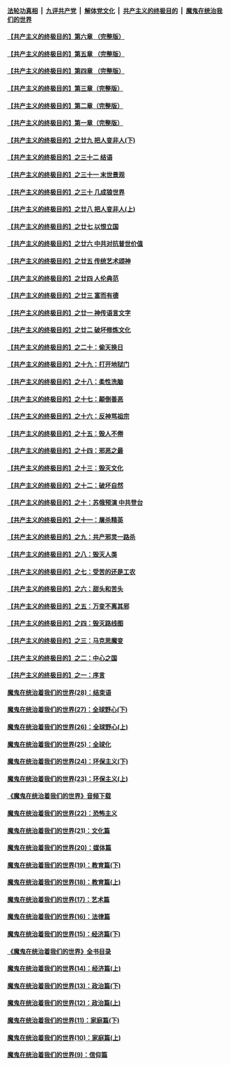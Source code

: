####  [法轮功真相](../../../../basic/blob/master/README.md?t=05031301) &nbsp;|&nbsp; [九评共产党](../../../../9ping.md/blob/master/README.md?t=05031301) &nbsp;|&nbsp; [解体党文化](../../../../jtdwh.md/blob/master/README.md?t=05031301)  &nbsp;|&nbsp; [共产主义的终极目的](../../../../gczydzjmd.md/blob/master/README.md?t=05031301) &nbsp;|&nbsp; [魔鬼在统治我们的世界](../../../../mgztzwmdsj.md/blob/master/README.md?t=05031301) 

#### [【共产主义的终极目的】第六章 （完整版）](../pages/nsc422/n11428913.md?t=05031301) 

#### [【共产主义的终极目的】第五章 （完整版）](../pages/nsc422/n11428912.md?t=05031301) 

#### [【共产主义的终极目的】第四章 （完整版）](../pages/nsc422/n11428907.md?t=05031301) 

#### [【共产主义的终极目的】第三章（完整版）](../pages/nsc422/n11428848.md?t=05031301) 

#### [【共产主义的终极目的】第二章（完整版）](../pages/nsc422/n11428831.md?t=05031301) 

#### [【共产主义的终极目的】第一章（完整版）](../pages/nsc422/n11417651.md?t=05031301) 

#### [【共产主义的终极目的】之廿九 把人变非人(下)](../pages/nsc422/n11344140.md?t=05031301) 

#### [【共产主义的终极目的】之三十二 结语](../pages/nsc422/n11360535.md?t=05031301) 

#### [【共产主义的终极目的】之三十一 末世景观](../pages/nsc422/n11351129.md?t=05031301) 

#### [【共产主义的终极目的】之三十 几成狼世界](../pages/nsc422/n11348280.md?t=05031301) 

#### [【共产主义的终极目的】之廿八 把人变非人(上)](../pages/nsc422/n11340492.md?t=05031301) 

#### [【共产主义的终极目的】之廿七 以恨立国](../pages/nsc422/n11336944.md?t=05031301) 

#### [【共产主义的终极目的】之廿六 中共对抗普世价值](../pages/nsc422/n11324785.md?t=05031301) 

#### [【共产主义的终极目的】之廿五 传统艺术颂神](../pages/nsc422/n11296396.md?t=05031301) 

#### [【共产主义的终极目的】之廿四 人伦典范](../pages/nsc422/n11296397.md?t=05031301) 

#### [【共产主义的终极目的】之廿三 富而有德](../pages/nsc422/n11283598.md?t=05031301) 

#### [【共产主义的终极目的】之廿一 神传语言文字](../pages/nsc422/n11263265.md?t=05031301) 

#### [【共产主义的终极目的】之廿二 破坏修炼文化](../pages/nsc422/n11245728.md?t=05031301) 

#### [【共产主义的终极目的】之二十：偷天换日](../pages/nsc422/n11238846.md?t=05031301) 

#### [【共产主义的终极目的】之十九：打开地狱门](../pages/nsc422/n11206376.md?t=05031301) 

#### [【共产主义的终极目的】之十八：柔性洗脑](../pages/nsc422/n11199994.md?t=05031301) 

#### [【共产主义的终极目的】之十七：颠倒善恶](../pages/nsc422/n11179782.md?t=05031301) 

#### [【共产主义的终极目的】之十六：反神骂祖宗](../pages/nsc422/n11166798.md?t=05031301) 

#### [【共产主义的终极目的】之十五：毁人不倦](../pages/nsc422/n11166792.md?t=05031301) 

#### [【共产主义的终极目的】之十四：邪恶之最](../pages/nsc422/n11150249.md?t=05031301) 

#### [【共产主义的终极目的】之十三：毁灭文化](../pages/nsc422/n11135227.md?t=05031301) 

#### [【共产主义的终极目的】之十二：破坏自然](../pages/nsc422/n11135214.md?t=05031301) 

#### [【共产主义的终极目的】之十：苏俄预演 中共登台](../pages/nsc422/n11118424.md?t=05031301) 

#### [【共产主义的终极目的】之十一：屠杀精英](../pages/nsc422/n11118442.md?t=05031301) 

#### [【共产主义的终极目的】之九：共产邪灵一路杀](../pages/nsc422/n11114139.md?t=05031301) 

#### [【共产主义的终极目的】之八：毁灭人类](../pages/nsc422/n11108503.md?t=05031301) 

#### [【共产主义的终极目的】之七：受苦的还是工农](../pages/nsc422/n11101809.md?t=05031301) 

#### [【共产主义的终极目的】之六：甜头和苦头](../pages/nsc422/n11096971.md?t=05031301) 

#### [【共产主义的终极目的】之五：万变不离其邪](../pages/nsc422/n11091285.md?t=05031301) 

#### [【共产主义的终极目的】之四：毁灭路线图](../pages/nsc422/n11086284.md?t=05031301) 

#### [【共产主义的终极目的】之三：马克思魔变](../pages/nsc422/n11061941.md?t=05031301) 

#### [【共产主义的终极目的】之二：中心之国](../pages/nsc422/n11047728.md?t=05031301) 

#### [【共产主义的终极目的】之一：序言](../pages/nsc422/n11086077.md?t=05031301) 

#### [魔鬼在统治着我们的世界(28)：结束语](../pages/nsc422/n10936246.md?t=05031301) 

#### [魔鬼在统治着我们的世界(27)：全球野心(下)](../pages/nsc422/n10928319.md?t=05031301) 

#### [魔鬼在统治着我们的世界(26)：全球野心(上)](../pages/nsc422/n10900318.md?t=05031301) 

#### [魔鬼在统治着我们的世界(25)：全球化](../pages/nsc422/n10788205.md?t=05031301) 

#### [魔鬼在统治着我们的世界(24)：环保主义(下)](../pages/nsc422/n10695307.md?t=05031301) 

#### [魔鬼在统治着我们的世界(23)：环保主义(上)](../pages/nsc422/n10688613.md?t=05031301) 

#### [《魔鬼在统治着我们的世界》音频下载](../pages/nsc422/n10635553.md?t=05031301) 

#### [魔鬼在统治着我们的世界(22)：恐怖主义](../pages/nsc422/n10614727.md?t=05031301) 

#### [魔鬼在统治着我们的世界(21)：文化篇](../pages/nsc422/n10597706.md?t=05031301) 

#### [魔鬼在统治着我们的世界(20)：媒体篇](../pages/nsc422/n10586579.md?t=05031301) 

#### [魔鬼在统治着我们的世界(19)：教育篇(下)](../pages/nsc422/n10564808.md?t=05031301) 

#### [魔鬼在统治着我们的世界(18)：教育篇(上)](../pages/nsc422/n10526970.md?t=05031301) 

#### [魔鬼在统治着我们的世界(17)：艺术篇](../pages/nsc422/n10499093.md?t=05031301) 

#### [魔鬼在统治着我们的世界(16)：法律篇](../pages/nsc422/n10485969.md?t=05031301) 

#### [魔鬼在统治着我们的世界(15)：经济篇(下)](../pages/nsc422/n10469975.md?t=05031301) 

#### [《魔鬼在统治着我们的世界》全书目录](../pages/nsc422/n10464261.md?t=05031301) 

#### [魔鬼在统治着我们的世界(14)：经济篇(上)](../pages/nsc422/n10457370.md?t=05031301) 

#### [魔鬼在统治着我们的世界(13)：政治篇(下)](../pages/nsc422/n10448270.md?t=05031301) 

#### [魔鬼在统治着我们的世界(12)：政治篇(上)](../pages/nsc422/n10444576.md?t=05031301) 

#### [魔鬼在统治着我们的世界(11)：家庭篇(下)](../pages/nsc422/n10440961.md?t=05031301) 

#### [魔鬼在统治着我们的世界(10)：家庭篇(上)](../pages/nsc422/n10435448.md?t=05031301) 

#### [魔鬼在统治着我们的世界(9)：信仰篇](../pages/nsc422/n10432159.md?t=05031301) 

